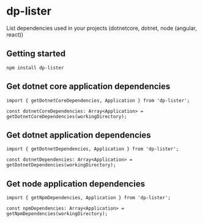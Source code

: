 # dp-lister

List dependencies used in your projects (dotnetcore, dotnet, node (angular, react))

## Getting started
```
npm install dp-lister
```

## Get dotnet core application dependencies
```
import { getDotnetCoreDependencies, Application } from 'dp-lister';

const dotnetCoreDependencies: Array<Application> = getDotnetCoreDependencies(workingDirectory);
```

## Get dotnet application dependencies
```
import { getDotnetDependencies, Application } from 'dp-lister';

const dotnetDependencies: Array<Application> = getDotnetDependencies(workingDirectory);
```

## Get node application dependencies
```
import { getNpmDependencies, Application } from 'dp-lister';

const npmDependencies: Array<Application> = getNpmDependencies(workingDirectory);
```
